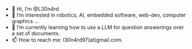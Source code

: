 - 👋 Hi, I’m @L30n4rd
- 👀 I’m interested in robotics, AI, embedded software, web-dev, computer graphics  ...
- 🌱 I’m currently learning how to use a LLM for question answerings over a set of documents.
- 📫 How to reach me: l30n4rd97(at)gmail.com.

<!---
L30n4rd/L30n4rd is a ✨ special ✨ repository because its `README.md` (this file) appears on your GitHub profile.
You can click the Preview link to take a look at your changes.
--->
